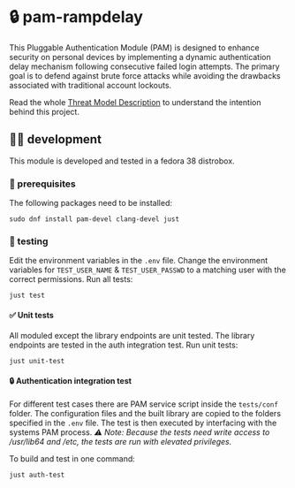# 🔒️ pam-rampdelay
This Pluggable Authentication Module (PAM) is designed to enhance security on personal devices by implementing a dynamic authentication delay mechanism following consecutive failed login attempts. The primary goal is to defend against brute force attacks while avoiding the drawbacks associated with traditional account lockouts.

Read the whole [Threat Model Description](THREAT_MODEL.md) to understand the intention behind this project.

## 🧑‍💻 development
This module is developed and tested in a fedora 38 distrobox.
### 🔨 prerequisites
The following packages need to be installed:
```console
sudo dnf install pam-devel clang-devel just
```
### 🧪 testing
Edit the environment variables in the `.env` file. Change the environment variables for `TEST_USER_NAME` & `TEST_USER_PASSWD` to a matching user with the correct permissions.
Run all tests:
```console
just test
```
#### ✅ Unit tests
All moduled except the library endpoints are unit tested. The library endpoints are tested in the auth integration test.
Run unit tests:
```console
just unit-test
```
#### 🔒️ Authentication integration test
For different test cases there are PAM service script inside the `tests/conf` folder. The configuration files and the built library are copied to the folders specified in the `.env` file. The test is then executed by interfacing with the systems PAM process.
*⚠️ Note: Because the tests need write access to /usr/lib64 and /etc, the tests are run with elevated privileges.*

To build and test in one command:
```console
just auth-test
```